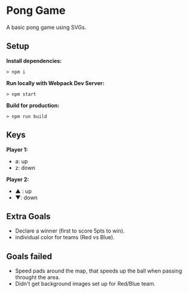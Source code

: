 # Pong Game

A basic pong game using SVGs.

## Setup

**Install dependencies:**

`> npm i`

**Run locally with Webpack Dev Server:**

`> npm start`

**Build for production:**

`> npm run build`

## Keys

**Player 1:**
* a: up
* z: down

**Player 2:**
* ▲ : up
* ▼: down


## Extra Goals 
- Declare a winner (first to score 5pts to win).
- individual color for teams (Red vs Blue).

## Goals failed 
- Speed pads around the map, that speeds up the ball when passing throught the area.
- Didn't get background images set up for Red/Blue team.
